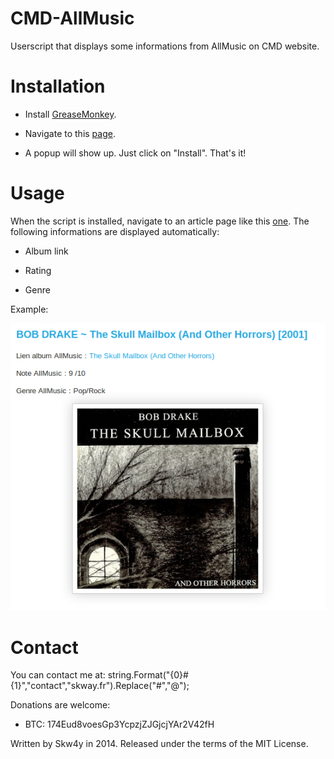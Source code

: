 CMD-AllMusic
===========
Userscript that displays some informations from AllMusic on CMD website.


Installation
===========
* Install [GreaseMonkey](https://addons.mozilla.org/fr/firefox/addon/greasemonkey/).

* Navigate to this [page](https://github.com/skw4y/CMD-AllMusic/raw/master/CMD_AllMusic.user.js).

* A popup will show up. Just click on "Install". That's it!


Usage
===========
When the script is installed, navigate to an article page like this [one](http://le-club-des-mangeurs-de-disques.blogspot.fr/2014/07/bob-drake-skull-mailbox-and-other.html).
The following informations are displayed automatically:
* Album link

* Rating

* Genre



Example:

![](CMD-article.png)

	 
Contact
=======
You can contact me at: string.Format("{0}#{1}","contact","skway.fr").Replace("#","@");

Donations are welcome:
- BTC: 174Eud8voesGp3YcpzjZJGjcjYAr2V42fH

Written by Skw4y in 2014. Released under the terms of the MIT License.  

